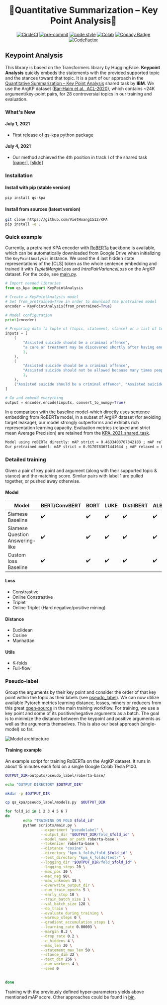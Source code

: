 <div align="center">

# 🏅Quantitative Summarization – Key Point Analysis🏅

[![CircleCI](https://circleci.com/gh/VietHoang1512/KPA.svg?style=svg&circle-token=a196c015fd323b139ee617a2ebd36b9055dee3a2)](https://circleci.com/gh/VietHoang1512/KPA/tree/main)
[![pre-commit](https://img.shields.io/badge/pre--commit-enabled-brightgreen?logo=pre-commit&logoColor=white)](https://github.com/pre-commit/pre-commit)
[![code style](https://img.shields.io/badge/code%20style-black-000000.svg)](https://github.com/psf/black)
[![Colab](https://colab.research.google.com/assets/colab-badge.svg)](https://colab.research.google.com/drive/1RNZsW30ulRs5Avkwe8Jqfc8zRbhpmUbD?usp=sharing)
[![Codacy Badge](https://app.codacy.com/project/badge/Grade/776410d9c5ea4290b0301d5f70bec9b5)](https://www.codacy.com/gh/VietHoang1512/KPA/dashboard?utm_source=github.com&amp;utm_medium=referral&amp;utm_content=VietHoang1512/KPA&amp;utm_campaign=Badge_Grade)
[![CodeFactor](https://www.codefactor.io/repository/github/viethoang1512/kpa/badge?s=805044f88408096519ce8ab36564bb8b98e8e9ba)](https://www.codefactor.io/repository/github/viethoang1512/kpa)

</div>

## Keypoint Analysis 

This library is based on the Transformers library by HuggingFace. **Keypoint Analysis** quickly embeds the statements with the provided supported topic and the stances toward that topic. It is a part of our approach in the [Quantitative Summarization – Key Point Analysis](https://competitions.codalab.org/competitions/31166) shared task by **IBM**. We use the ArgKP dataset ([Bar-Haim et al., ACL-2020](https://www.aclweb.org/anthology/2020.acl-main.371.pdf)), which contains ~24K argument/key-point pairs, for 28 controversial topics in our training and evaluation.

### What's New

#### July 1, 2021

- First release of [qs-kpa](https://pypi.org/project/qs-kpa/) python package

#### July 4, 2021

- Our method achieved the 4th position in track I of the shared task [[paper]](https://aclanthology.org/2021.argmining-1.17/), [[slide]](https://docs.google.com/presentation/d/1qLgaPZshu2uVeC0Mn5vCYa-eLm-Wvsvc8_VysocMHr4/edit?usp=sharing)

### Installation

#### Install with pip (stable version)

```bash
pip install qs-kpa
```

#### Install from sources (latest version)

```bash
git clone https://github.com/VietHoang1512/KPA
pip install -e .
```

### Quick example

Currently, a pretrained KPA encoder with [RoBERTa](https://arxiv.org/abs/1907.11692) backbone is available, which can be automatically downloaded from Google Drive when initializing the `KeyPointAnalysis` instance. We used the 4 last hidden state representations of the [CLS] token as the whole sentence embedding and trained it with *TupletMarginLoss* and *IntraPairVarianceLoss* on the ArgKP dataset. For the code, see [main.py](scripts/main.py).

```python
# Import needed libraries
from qs_kpa import KeyPointAnalysis

# Create a KeyPointAnalysis model
# Set from_pretrained=True in order to download the pretrained model
encoder = KeyPointAnalysis(from_pretrained=True) 

# Model configuration
print(encoder)

# Preparing data (a tuple of (topic, statement, stance) or a list of tuples)
inputs = [
    (
        "Assisted suicide should be a criminal offence",
        "a cure or treatment may be discovered shortly after having ended someone's life unnecessarily.",
        1,
    ),
    (
        "Assisted suicide should be a criminal offence",
        "Assisted suicide should not be allowed because many times people can still get better",
        1,
    ),
    ("Assisted suicide should be a criminal offence", "Assisted suicide is akin to killing someone", 1),
]

# Go and embedd everything
output = encoder.encode(inputs, convert_to_numpy=True)
```

In a [comparison](scripts/compare.py) with the baseline model-which directly uses sentence embedding from RoBERTa model, in a subset of ArgKP dataset (for avoiding target leakage), our model strongly outperforms and exhibits rich representation learning capacity. Evaluation metrics (relaxed and strict mean Average Precision) are retained from the [KPA_2021_shared_task](IBM/KPA_2021_shared_task).

```abc
Model using roBERTa directly: mAP strict = 0.4633403767342183 ; mAP relaxed = 0.5991767005443296
Our pretrained model: mAP strict = 0.9170783671441644 ; mAP relaxed = 0.9722347939653511
```

### Detailed training

Given a pair of key point and argument (along with their supported topic & stance) and the matching score. Similar pairs with label 1 are pulled together, or pushed away otherwise.

#### Model

| Model               | BERT/ConvBERT               |  BORT           |  LUKE          |DistilBERT         | ALBERT             | XLNet            | RoBERTa                | ELECTRA            | BART            |MPNet            |
| ------------------ | ------------------ | ------------------ | ------------------ | ------------------ | ------------------ | ------------------ | ------------------ | ------------------ | ------------------ | ------------------ |
| Siamese Baseline            | ✔️ | ✔️ | ✔️ | ✔️ | ✔️ | ✔️ | ✔️ | ✔️ | ✔️ | ✔️ |
| Siamese Question Answering-like              | ✔️ | ✔️ | ✔️ |✔️| ✔️ | ✔️ | ✔️ | ✔️ | ✔️ | ✔️ |
| Custom loss Baseline             | ✔️ | ✔️ | ✔️ | ✔️ | ✔️ | ✔️ | ✔️ | ✔️ | ✔️ | ✔️ |

#### Loss

- Constrastive
- Online Constrastive
- Triplet
- Online Triplet (Hard negative/positive mining)

#### Distance

- Euclidean
- Cosine
- Manhattan

#### Utils

- K-folds
- Full-flow

### Pseudo-label

Group the arguments by their key point and consider the order of that key point within the topic as their labels (see [pseudo_label](qs_kpa/pseudo_label)). We can now utilize available Pytorch metrics learning distance, losses, miners or reducers from this great [open-source](https://github.com/KevinMusgrave/pytorch-metric-learning) in the main training workflow. For training, we use a key point and some of its positive/negative arguments as a batch. The goal is to minimize the distance between the keypoint and positive arguments as well as the arguments themselves. This is also our best approach (single-model) so far.

![Model architecture](https://user-images.githubusercontent.com/52401767/129384453-514b8c80-f64c-4e52-80f5-6efb9a62985b.png)

#### Training example

An example script for training RoBERTa on the ArgKP dataset. It runs in about 15 minutes each fold on a single Google Colab Tesla P100.

```bash
OUTPUT_DIR=outputs/pseudo_label/roberta-base/

echo "OUTPUT DIRECTORY $OUTPUT_DIR"

mkdir -p $OUTPUT_DIR

cp qs_kpa/pseudo_label/models.py  $OUTPUT_DIR

for fold_id in 1 2 3 4 5 6 7
do
        echo "TRAINING ON FOLD $fold_id"
        python scripts/main.py \
                --experiment "pseudolabel" \
                --output_dir "$OUTPUT_DIR/fold_$fold_id" \
                --model_name_or_path roberta-base \
                --tokenizer roberta-base \
                --distance "cosine" \
                --directory "kpm_k_folds/fold_$fold_id" \
                --test_directory "kpm_k_folds/test/" \
                --logging_dir "$OUTPUT_DIR/fold_$fold_id" \
                --logging_steps 20 \
                --max_pos 30 \
                --max_neg 90\
                --max_unknown 15 \
                --overwrite_output_dir \
                --num_train_epochs 5 \
                --early_stop 10 \
                --train_batch_size 1 \
                --val_batch_size 128 \
                --do_train \
                --evaluate_during_training \
                --warmup_steps 0 \
                --gradient_accumulation_steps 1 \
                --learning_rate 0.00003 \
                --margin 0.3 \
                --drop_rate 0.2 \
                --n_hiddens 4 \
                --max_len 30 \
                --statement_max_len 50 \
                --stance_dim 32 \
                --text_dim 256 \
                --num_workers 4 \
                --seed 0 

        
done
```

Training with the previously defined hyper-parameters yields above mentioned mAP score. Other approaches could be found in [bin](bin).
